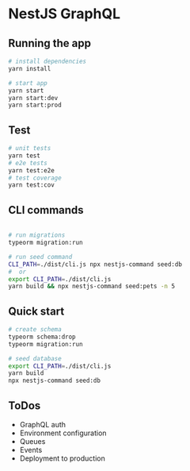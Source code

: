 # NestJS GraphQL

## Running the app

```bash
# install dependencies
yarn install

# start app
yarn start
yarn start:dev
yarn start:prod
```

## Test

```bash
# unit tests
yarn test
# e2e tests
yarn test:e2e
# test coverage
yarn test:cov
```

## CLI commands

```bash

# run migrations
typeorm migration:run

# run seed command
CLI_PATH=./dist/cli.js npx nestjs-command seed:db
#  or
export CLI_PATH=./dist/cli.js 
yarn build && npx nestjs-command seed:pets -n 5
```

## Quick start

```bash
# create schema
typeorm schema:drop
typeorm migration:run

# seed database
export CLI_PATH=./dist/cli.js
yarn build
npx nestjs-command seed:db
```

## ToDos

- GraphQL auth
- Environment configuration
- Queues
- Events
- Deployment to production

